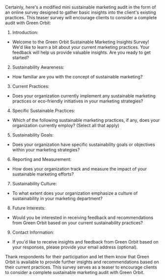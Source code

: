 Certainly, here's a modified mini sustainable marketing audit in the form of an online survey designed to gather basic insights into the client's existing practices. This teaser survey will encourage clients to consider a complete audit with Green Orbit:

1. Introduction:

- Welcome to the Green Orbit Sustainable Marketing Insights Survey! We'd like to learn a bit about your current marketing practices. Your feedback will help us provide valuable insights. Are you ready to get started?

2. Sustainability Awareness:

- How familiar are you with the concept of sustainable marketing?

3. Current Practices:

- Does your organization currently implement any sustainable marketing practices or eco-friendly initiatives in your marketing strategies?

4. Specific Sustainable Practices:

- Which of the following sustainable marketing practices, if any, does your organization currently employ? (Select all that apply)

5. Sustainability Goals:

- Does your organization have specific sustainability goals or objectives within your marketing strategies?

6. Reporting and Measurement:

- How does your organization track and measure the impact of your sustainable marketing efforts?

7. Sustainability Culture:

- To what extent does your organization emphasize a culture of sustainability in your marketing department?

8. Future Interests:

- Would you be interested in receiving feedback and recommendations from Green Orbit based on your current sustainability practices?

9. Contact Information:

- If you'd like to receive insights and feedback from Green Orbit based on your responses, please provide your email address (optional).

Thank respondents for their participation and let them know that Green Orbit is available to provide further insights and recommendations based on their current practices. This survey serves as a teaser to encourage clients to consider a complete sustainable marketing audit with Green Orbit.